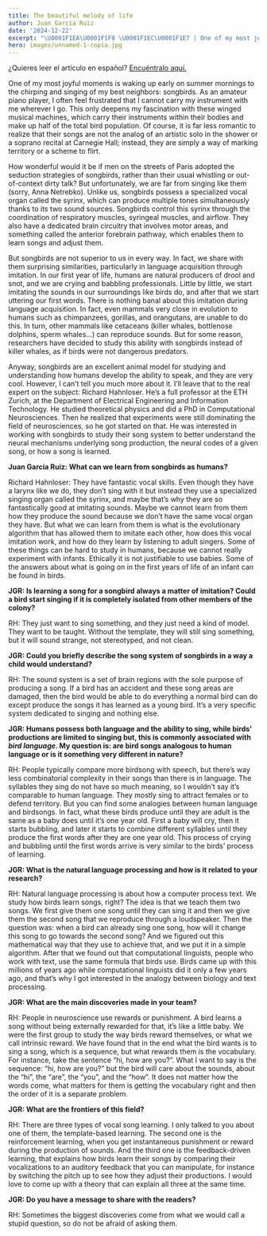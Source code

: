 ```yaml
---
title: The beautiful melody of life
author: Juan García Ruiz
date: '2024-12-22'
excerpt: "\U0001F1EA\U0001F1F8 \U0001F1EC\U0001F1E7 | One of my most joyful moments is waking up early on summer mornings to the chirping and singing of my best neighbors: songbirds. "
hero: images/unnamed-1-copia.jpg
---
```

<span class="clarification-box"> ¿Quieres leer el artículo en español? <a href="/La-bonita-melodia-de-la-vida">Encuéntralo aquí.</a> </span>

One of my most joyful moments is waking up early on summer mornings to the chirping and singing of my best neighbors: songbirds. As an amateur piano player, I often feel frustrated that I cannot carry my instrument with me wherever I go. This only deepens my fascination with these winged musical machines, which carry their instruments within their bodies and make up half of the total bird population. Of course, it is far less romantic to realize that their songs are not the analog of an artistic solo in the shower or a soprano recital at Carnegie Hall; instead, they are simply a way of marking territory or a scheme to flirt.

How wonderful would it be if men on the streets of Paris adopted the seduction strategies of songbirds, rather than their usual whistling or out-of-context dirty talk? But unfortunately, we are far from singing like them (sorry, Anna Netrebko). Unlike us, songbirds possess a specialized vocal organ called the syrinx, which can produce multiple tones simultaneously thanks to its two sound sources. Songbirds control this syrinx through the coordination of respiratory muscles, syringeal muscles, and airflow. They also have a dedicated brain circuitry that involves motor areas, and something called the anterior forebrain pathway, which enables them to learn songs and adjust them.

But songbirds are not superior to us in every way. In fact, we share with them surprising similarities, particularly in language acquisition through imitation. In our first year of life, humans are natural producers of drool and snot, and we are crying and babbling professionals. Little by little, we start imitating the sounds in our surroundings like birds do, and after that we start uttering our first words. There is nothing banal about this imitation during language acquisition. In fact, even mammals very close in evolution to humans such as chimpanzees, gorillas, and orangutans, are unable to do this. In turn, other mammals like cetaceans (killer whales, bottlenose dolphins, sperm whales...) can reproduce sounds. But for some reason, researchers have decided to study this ability with songbirds instead of killer whales, as if birds were not dangerous predators.

Anyway, songbirds are an excellent animal model for studying and understanding how humans develop the ability to speak, and they are very cool. However, I can’t tell you much more about it. I’ll leave that to the real expert on the subject: Richard Hahnloser. He’s a full professor at the ETH Zurich, at the Department of Electrical Engineering and Information Technology. He studied theoretical physics and did a PhD in Computational Neurosciences. Then he realized that experiments were still dominating the field of neurosciences, so he got started on that. He was interested in working with songbirds to study their song system to better understand the neural mechanisms underlying song production, the neural codes of a given song, or how a song is learned.

**Juan García Ruiz: What can we learn from songbirds as humans?**

Richard Hahnloser: They have fantastic vocal skills. Even though they have a larynx like we do, they don’t sing with it but instead they use a specialized singing organ called the syrinx, and maybe that’s why they are so fantastically good at imitating sounds. Maybe we cannot learn from them how they produce the sound because we don’t have the same vocal organ they have. But what we can learn from them is what is the evolutionary algorithm that has allowed them to imitate each other, how does this vocal imitation work, and how do they learn by listening to adult singers. Some of these things can be hard to study in humans, because we cannot really experiment with infants. Ethically it is not justifiable to use babies. Some of the answers about what is going on in the first years of life of an infant can be found in birds.

**JGR: Is learning a song for a songbird always a matter of imitation? Could a bird start singing if it is completely isolated from other members of the colony?**

RH: They just want to sing something, and they just need a kind of model. They want to be taught. Without the template, they will still sing something, but it will sound strange, not stereotyped, and not clean.

**JGR: Could you briefly describe the song system of songbirds in a way a child would understand?**

RH: The sound system is a set of brain regions with the sole purpose of producing a song. If a bird has an accident and these song areas are damaged, then the bird would be able to do everything a normal bird can do except produce the songs it has learned as a young bird. It’s a very specific system dedicated to singing and nothing else.

**JGR: Humans possess both language and the ability to sing, while birds' productions are limited to singing but, this is commonly associated with *bird language*. My question is: are bird songs analogous to human language or is it something very different in nature?**

RH: People typically compare more birdsong with speech, but there’s way less combinatorial complexity in their songs than there is in language. The syllables they sing do not have so much meaning, so I wouldn’t say it’s comparable to human language. They mostly sing to attract females or to defend territory. But you can find some analogies between human language and birdsongs. In fact, what these birds produce until they are adult is the same as a baby does until it’s one year old. First a baby will cry, then it starts bubbling, and later it starts to combine different syllables until they produce the first words after they are one year old. This process of crying and bubbling until the first words arrive is very similar to the birds’ process of learning.

**JGR: What is the natural language processing and how is it related to your research?**

RH: Natural language processing is about how a computer process text. We study how birds learn songs, right? The idea is that we teach them two songs. We first give them one song until they can sing it and then we give them the second song that we reproduce through a loudspeaker. Then the question was: when a bird can already sing one song, how will it change this song to go towards the second song? And we figured out this mathematical way that they use to achieve that, and we put it in a simple algorithm. After that we found out that computational linguists, people who work with text, use the same formula that birds use. Birds came up with this millions of years ago while computational linguists did it only a few years ago, and that’s why I got interested in the analogy between biology and text processing.

**JGR: What are the main discoveries made in your team?**

RH: People in neuroscience use rewards or punishment. A bird learns a song without being externally rewarded for that, it’s like a little baby. We were the first group to study the way birds reward themselves, or what we call intrinsic reward. We have found that in the end what the bird wants is to sing a song, which is a sequence, but what rewards them is the vocabulary. For instance, take the sentence “hi, how are you?”. What I want to say is the sequence: “hi, how are you?” but the bird will care about the sounds, about the “hi”, the “are”, the “you”, and the “how”. It does not matter how the words come, what matters for them is getting the vocabulary right and then the order of it is a separate problem.

**JGR: What are the frontiers of this field?**

RH: There are three types of vocal song learning. I only talked to you about one of them, the template-based learning. The second one is the reinforcement learning, when you get instantaneous punishment or reward during the production of sounds. And the third one is the feedback-driven learning, that explains how birds learn their songs by comparing their vocalizations to an auditory feedback that you can manipulate, for instance by switching the pitch up to see how they adjust their productions. I would love to come up with a theory that can explain all three at the same time.

**JGR: Do you have a message to share with the readers?**

RH: Sometimes the biggest discoveries come from what we would call a stupid question, so do not be afraid of asking them.
